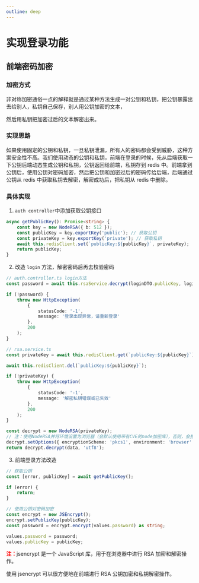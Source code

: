 ```yaml
---
outline: deep
---
```


# 实现登录功能

## 前端密码加密

### 加密方式

非对称加密通俗一点的解释就是通过某种方法生成一对公钥和私钥，把公钥暴露出去给别人，私钥自己保存，别人用公钥加密的文本，

然后用私钥把加密过后的文本解密出来。

### 实现思路

如果使用固定的公钥和私钥，一旦私钥泄漏，所有人的密码都会受到威胁，这种方案安全性不高。我们使用动态的公钥和私钥，前端在登录的时候，先从后端获取一下公钥后端动态生成公钥和私钥，公钥返回给前端，私钥存到 redis 中。前端拿到公钥后，使用公钥对密码加密，然后把公钥和加密过后的密码传给后端，后端通过公钥从 redis 中获取私钥去解密，解密成功后，把私钥从 redis 中删除。

### 具体实现

1. `auth controller`中添加获取公钥接口

```ts
async getPublicKey(): Promise<string> {
    const key = new NodeRSA({ b: 512 });
    const publicKey = key.exportKey('public'); // 获取公钥
    const privateKey = key.exportKey('private'); // 获取私钥
    await this.redisClient.set(`publicKey:${publicKey}`, privateKey);
    return publicKey;
}
```

2. 改造 `login` 方法，解密密码后再去校验密码

```ts
// auth.controller.ts login方法
const password = await this.rsaService.decrypt(loginDTO.publicKey, loginDTO.password);

if (!password) {
	throw new HttpException(
		{
			statusCode: '-1',
			message: '登录出现异常，请重新登录'
		},
		200
	);
}
```

```ts
// rsa.service.ts
const privateKey = await this.redisClient.get(`publicKey:${publicKey}`);

await this.redisClient.del(`publicKey:${publicKey}`);

if (!privateKey) {
	throw new HttpException(
		{
			statusCode: '-1',
			message: '解密私钥错误或已失效'
		},
		200
	);
}

const decrypt = new NodeRSA(privateKey);
// 注：使用NodeRSA并将环境设置为浏览器（会默认使用带有CVE的node加密库），否则，会报错。
decrypt.setOptions({ encryptionScheme: 'pkcs1', environment: 'browser' });
return decrypt.decrypt(data, 'utf8');
```

3. 前端登录方法改造

```ts
// 获取公钥
const [error, publicKey] = await getPublicKey();

if (error) {
	return;
}

// 使用公钥对密码加密
const encrypt = new JSEncrypt();
encrypt.setPublicKey(publicKey);
const password = encrypt.encrypt(values.password) as string;

values.password = password;
values.publicKey = publicKey;
```

<span style="color: red; font-weight: 600">注：</span>jsencrypt 是一个 JavaScript 库，用于在浏览器中进行 RSA 加密和解密操作。

使用 jsencrypt 可以很方便地在前端进行 RSA 公钥加密和私钥解密操作。

